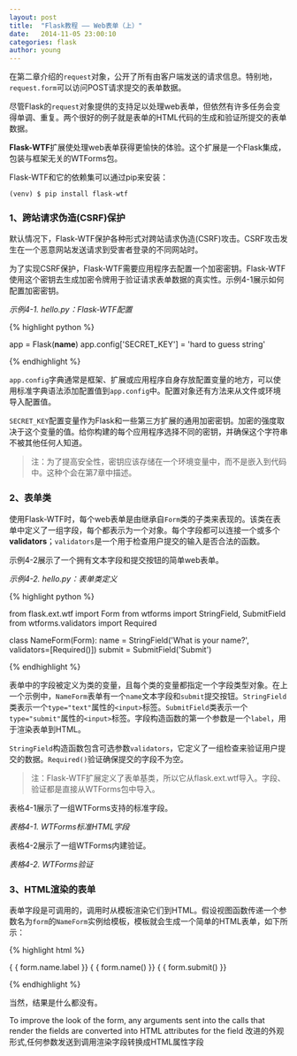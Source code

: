 ```yaml
---
layout: post
title:  "Flask教程 —— Web表单（上）"
date:   2014-11-05 23:00:10
categories: flask
author: young
---
```


在第二章介绍的`request`对象，公开了所有由客户端发送的请求信息。特别地，`request.form`可以访问POST请求提交的表单数据。

尽管Flask的`request`对象提供的支持足以处理web表单，但依然有许多任务会变得单调、重复。两个很好的例子就是表单的HTML代码的生成和验证所提交的表单数据。

**Flask-WTF**扩展使处理web表单获得更愉快的体验。这个扩展是一个Flask集成，包装与框架无关的WTForms包。

Flask-WTF和它的依赖集可以通过pip来安装：

    (venv) $ pip install flask-wtf

### 1、跨站请求伪造(CSRF)保护

默认情况下，Flask-WTF保护各种形式对跨站请求伪造(CSRF)攻击。CSRF攻击发生在一个恶意网站发送请求到受害者登录的不同网站时。

为了实现CSRF保护，Flask-WTF需要应用程序去配置一个加密密钥。Flask-WTF使用这个密钥去生成加密令牌用于验证请求表单数据的真实性。示例4-1展示如何配置加密密钥。

_示例4-1. hello.py：Flask-WTF配置_

{% highlight python %}

app = Flask(__name__)
app.config['SECRET_KEY'] = 'hard to guess string'

{% endhighlight %}

`app.config`字典通常是框架、扩展或应用程序自身存放配置变量的地方，可以使用标准字典语法添加配置值到`app.config`中。配置对象还有方法来从文件或环境导入配置值。

`SECRET_KEY`配置变量作为Flask和一些第三方扩展的通用加密密钥。加密的强度取决于这个变量的值。给你构建的每个应用程序选择不同的密钥，并确保这个字符串不被其他任何人知道。

>注：为了提高安全性，密钥应该存储在一个环境变量中，而不是嵌入到代码中。这种个会在第7章中描述。

### 2、表单类

使用Flask-WTF时，每个web表单是由继承自`Form`类的子类来表现的。该类在表单中定义了一组字段，每个都表示为一个对象。每个字段都可以连接一个或多个**validators**；`validators`是一个用于检查用户提交的输入是否合法的函数。

示例4-2展示了一个拥有文本字段和提交按钮的简单web表单。

_示例4-2. hello.py：表单类定义_

{% highlight python %}

from flask.ext.wtf import Form
from wtforms import StringField, SubmitField 
from wtforms.validators import Required

class NameForm(Form):
    name = StringField('What is your name?', validators=[Required()]) submit = SubmitField('Submit')

{% endhighlight %}

表单中的字段被定义为类的变量，且每个类的变量都指定一个字段类型对象。在上一个示例中，`NameForm`表单有一个`name`文本字段和`submit`提交按钮。`StringField`类表示一个`type="text"`属性的`<input>`标签。`SubmitField`类表示一个`type="submit"`属性的`<input>`标签。字段构造函数的第一个参数是一个`label`，用于渲染表单到HTML。

`StringField`构造函数包含可选参数`validators`，它定义了一组检查来验证用户提交的数据。`Required()`验证确保提交的字段不为空。

>注：Flask-WTF扩展定义了表单基类，所以它从flask.ext.wtf导入。字段、验证都是直接从WTForms包中导入。

表格4-1展示了一组WTForms支持的标准字段。

_表格4-1. WTForms标准HTML字段_

表格4-2展示了一组WTForms内建验证。

_表格4-2. WTForms验证_

### 3、HTML渲染的表单

表单字段是可调用的，调用时从模板渲染它们到HTML。假设视图函数传递一个参数名为`form`的`NameForm`实例给模板，模板就会生成一个简单的HTML表单，如下所示：
    
{% highlight html %}

<form method="POST">
    { { form.name.label }} { { form.name() }} 
    { { form.submit() }}
</form>

{% endhighlight %}

当然，结果是什么都没有。



To improve the look of the form, any arguments sent into the calls that render the fields are converted into HTML attributes for the field
改进的外观形式,任何参数发送到调用渲染字段转换成HTML属性字段






























